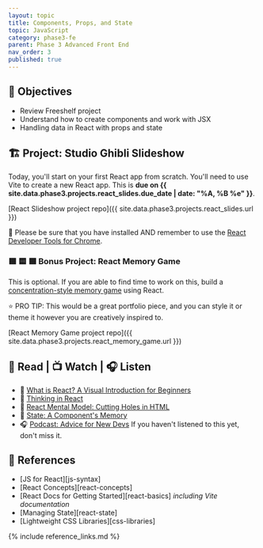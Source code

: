 ```yaml
---
layout: topic
title: Components, Props, and State
topic: JavaScript
category: phase3-fe
parent: Phase 3 Advanced Front End
nav_order: 3
published: true
---
```


## 🎯 Objectives

- Review Freeshelf project
- Understand how to create components and work with JSX
- Handling data in React with props and state

## 🏗️ Project: Studio Ghibli Slideshow

Today, you'll start on your first React app from scratch. You'll need to use Vite to create a new React app. This is **due on {{ site.data.phase3.projects.react_slides.due_date | date: "%A, %B %e" }}**.

[React Slideshow project repo]({{ site.data.phase3.projects.react_slides.url }})

🧰 Please be sure that you have installed AND remember to use the [React Developer Tools for Chrome](https://chrome.google.com/webstore/detail/react-developer-tools/fmkadmapgofadopljbjfkapdkoienihi?hl=en).

### 🟪 🟨 🟩 Bonus Project: React Memory Game

This is optional. If you are able to find time to work on this, build a [concentration-style memory game](https://en.wikipedia.org/wiki/Concentration_(card_game)) using React.

⭐ PRO TIP: This would be a great portfolio piece, and you can style it or theme it however you are creatively inspired to.

[React Memory Game project repo]({{ site.data.phase3.projects.react_memory_game.url }})

## 📖 Read | 📺 Watch | 🎧 Listen

- 📖 [What is React? A Visual Introduction for Beginners](https://learnreact.design/posts/what-is-react)
- 📖 [Thinking in React](https://react.dev/learn/thinking-in-react)
- 📖 [React Mental Model: Cutting Holes in HTML](https://learnreact.design/posts/react-mental-model-cut-holes-in-html-template)
- 📖 [State: A Component's Memory](https://react.dev/learn/state-a-components-memory)
- 🎧 [Podcast: Advice for New Devs](https://syntax.fm/show/382/advice-for-new-devs) If you haven't listened to this yet, don't miss it.

## 🔖 References

- [JS for React][js-syntax]
- [React Concepts][react-concepts]
- [React Docs for Getting Started][react-basics] _including Vite documentation_
- [Managing State][react-state]
- [Lightweight CSS Libraries][css-libraries]

{% include reference_links.md %}
